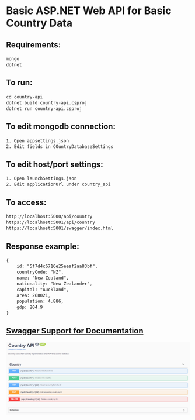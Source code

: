 
# Basic ASP.NET Web API for Basic Country Data 

## Requirements:
```
mongo
dotnet
```

## To run:
```
cd country-api
dotnet build country-api.csproj
dotnet run country-api.csproj
```

## To edit mongodb connection:
```
1. Open appsettings.json
2. Edit fields in COuntryDatabaseSettings
```

## To edit host/port settings:
```
1. Open launchSettings.json
2. Edit applicationUrl under country_api
```

## To access:
```
http://localhost:5000/api/country
https://localhost:5001/api/country
https://localhost:5001/swagger/index.html
```

## Response example:
```
{
    id: "5f7d4c6716e25eeaf2aa83bf",
    countryCode: "NZ",
    name: "New Zealand",
    nationality: "New Zealander",
    capital: "Auckland",
    area: 268021,
    population: 4.886,
    gdp: 204.9
}
```

## [Swagger Support for Documentation](https://localhost:5001/swagger/index.html)
![](Data/swagger.png)
